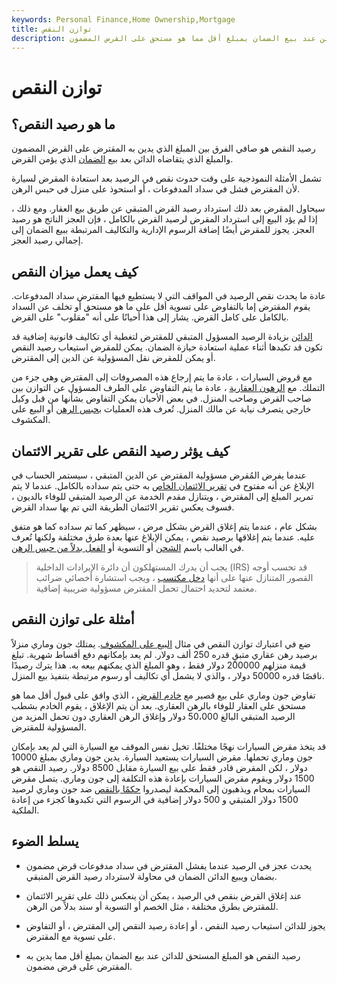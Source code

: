 ```yaml
---
keywords: Personal Finance,Home Ownership,Mortgage
title: توازن النقص
description: رصيد النقص هو المبلغ المستحق للدائن عند بيع الضمان بمبلغ أقل مما هو مستحق على القرض المضمون.
---
```


# توازن النقص
## ما هو رصيد النقص؟

رصيد النقص هو صافي الفرق بين المبلغ الذي يدين به المقترض على القرض المضمون والمبلغ الذي يتقاضاه الدائن بعد بيع [الضمان](/collateral) الذي يؤمن القرض.

تشمل الأمثلة النموذجية على وقت حدوث نقص في الرصيد بعد استعادة المقرض لسيارة لأن المقترض فشل في سداد المدفوعات ، أو استحوذ على منزل في حبس الرهن.

سيحاول المقرض بعد ذلك استرداد رصيد القرض المتبقي عن طريق بيع العقار. ومع ذلك ، إذا لم يؤد البيع إلى استرداد المقرض لرصيد القرض بالكامل ، فإن العجز الناتج هو رصيد العجز. يجوز للمقرض أيضًا إضافة الرسوم الإدارية والتكاليف المرتبطة ببيع الضمان إلى إجمالي رصيد العجز.

## كيف يعمل ميزان النقص

عادة ما يحدث نقص الرصيد في المواقف التي لا يستطيع فيها المقترض سداد المدفوعات. يقوم المقترض إما بالتفاوض على تسوية أقل على ما هو مستحق أو تخلف عن السداد بالكامل على كامل القرض. يشار إلى هذا أحيانًا على أنه "مقلوب" على القرض.

[الدائن](/creditor) بزيادة الرصيد المسؤول المتبقي للمقترض لتغطية أي تكاليف قانونية إضافية قد تكون قد تكبدها أثناء عملية استعادة حيازة الضمان. يمكن للمقرض استيعاب رصيد النقص أو يمكن للمقرض نقل المسؤولية عن الدين إلى المقترض.

مع قروض السيارات ، عادة ما يتم إرجاع هذه المصروفات إلى المقترض وهي جزء من التملك. مع [الرهون العقارية](/mortgage) ، عادة ما يتم التفاوض على الطرف المسؤول عن التوازن بين صاحب القرض وصاحب المنزل. في بعض الأحيان يمكن التفاوض بشأنها من قبل وكيل خارجي يتصرف نيابة عن مالك المنزل. تُعرف هذه العمليات [بحبس الرهن](/foreclosure) أو البيع على المكشوف.

## كيف يؤثر رصيد النقص على تقرير الائتمان

عندما يفرض المُقرض مسؤولية المقترض عن الدين المتبقي ، سيستمر الحساب في الإبلاغ عن أنه مفتوح في [تقرير الائتمان الخاص](/creditreport) به حتى يتم سداده بالكامل. عندما لا يتم تمرير المبلغ إلى المقترض ، ويتنازل مقدم الخدمة عن الرصيد المتبقي للوفاء بالديون ، فسوف يعكس تقرير الائتمان الطريقة التي تم بها سداد القرض.

بشكل عام ، عندما يتم إغلاق القرض بشكل مرض ، سيظهر كما تم سداده كما هو متفق عليه. عندما يتم إغلاقها برصيد نقص ، يمكن الإبلاغ عنها بعدة طرق مختلفة ولكنها تُعرف في الغالب باسم [الشحن](/chargeoff) أو التسوية أو [الفعل بدلاً من حبس الرهن](/deed_in_lieu_of_foreclosure).

> يجب أن يدرك المستهلكون أن دائرة الإيرادات الداخلية (IRS) قد تحسب أوجه القصور المتنازل عنها على أنها [دخل مكتسب](/earnedincome) ، ويجب استشارة أخصائي ضرائب معتمد لتحديد احتمال تحمل المقترض مسؤولية ضريبية إضافية.

>

## أمثلة على توازن النقص

ضع في اعتبارك توازن النقص في مثال [البيع على المكشوف](/real-estate-short-sale). يمتلك جون وماري منزلاً برصيد رهن عقاري متبقٍ قدره 250 ألف دولار. لم يعد بإمكانهم دفع أقساط شهرية. تبلغ قيمة منزلهم 200000 دولار فقط ، وهو المبلغ الذي يمكنهم بيعه به. هذا يترك رصيدًا ناقصًا قدره 50000 دولار ، والذي لا يشمل أي تكاليف أو رسوم مرتبطة بتنفيذ بيع المنزل.

تفاوض جون وماري على بيع قصير مع [خادم القرض](/loan_servicing) ، الذي وافق على قبول أقل مما هو مستحق على العقار للوفاء بالرهن العقاري. بعد أن يتم الإغلاق ، يقوم الخادم بشطب الرصيد المتبقي البالغ 50،000 دولار وإغلاق الرهن العقاري دون تحمل المزيد من المسؤولية للمقترض.

قد يتخذ مقرض السيارات نهجًا مختلفًا. تخيل نفس الموقف مع السيارة التي لم يعد بإمكان جون وماري تحملها. مقرض السيارات يستعيد السيارة. يدين جون وماري بمبلغ 10000 دولار ، لكن المقرض قادر فقط على بيع السيارة مقابل 8500 دولار. رصيد النقص هو 1500 دولار ويقوم مقرض السيارات بإعادة هذه التكلفة إلى جون وماري. يتصل مقرض السيارات بمحام ويذهبون إلى المحكمة ليصدروا [حكمًا بالنقص](/deficiency-judgment) ضد جون وماري لرصيد 1500 دولار المتبقي و 500 دولار إضافية في الرسوم التي تكبدوها كجزء من إعادة الملكية.

## يسلط الضوء

- يحدث عجز في الرصيد عندما يفشل المقترض في سداد مدفوعات قرض مضمون بضمان ويبيع الدائن الضمان في محاولة لاسترداد رصيد القرض المتبقي.

- عند إغلاق القرض بنقص في الرصيد ، يمكن أن ينعكس ذلك على تقرير الائتمان للمقترض بطرق مختلفة ، مثل الخصم أو التسوية أو سند بدلاً من الرهن.

- يجوز للدائن استيعاب رصيد النقص ، أو إعادة رصيد النقص إلى المقترض ، أو التفاوض على تسوية مع المقترض.

- رصيد النقص هو المبلغ المستحق للدائن عند بيع الضمان بمبلغ أقل مما يدين به المقترض على قرض مضمون.

